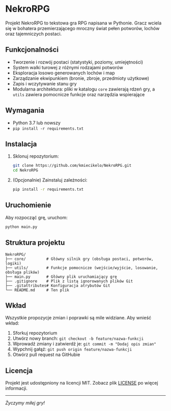 # NekroRPG

Projekt NekroRPG to tekstowa gra RPG napisana w Pythonie. Gracz wciela się w bohatera przemierzającego mroczny świat pełen potworów, lochów oraz tajemniczych postaci.

## Funkcjonalności

* Tworzenie i rozwój postaci (statystyki, poziomy, umiejętności)
* System walki turowej z różnymi rodzajami potworów
* Eksploracja losowo generowanych lochów i map
* Zarządzanie ekwipunkiem (bronie, zbroje, przedmioty użytkowe)
* Zapis i wczytywanie stanu gry
* Modularna architektura: pliki w katalogu `core` zawierają rdzeń gry, a `utils` zawiera pomocnicze funkcje oraz narzędzia wspierające

## Wymagania

* Python 3.7 lub nowszy
* `pip install -r requirements.txt`

## Instalacja

1. Sklonuj repozytorium:

   ```bash
   git clone https://github.com/kmiecikelo/NekroRPG.git
   cd NekroRPG
   ```
2. (Opcjonalnie) Zainstaluj zależności:

   ```bash
   pip install -r requirements.txt
   ```

## Uruchomienie

Aby rozpocząć grę, uruchom:

```bash
python main.py
```

## Struktura projektu

```
NekroRPG/
├── core/         # Główny silnik gry (obsługa postaci, potworów, logiki)
├── utils/        # Funkcje pomocnicze (wejście/wyjście, losowanie, obsługa plików)
├── main.py       # Główny plik uruchamiający grę
├── .gitignore    # Plik z listą ignorowanych plików Git
├── .gitattributes# Konfiguracja atrybutów Git
└── README.md     # Ten plik
```

## Wkład

Wszystkie propozycje zmian i poprawki są mile widziane. Aby wnieść wkład:

1. Sforkuj repozytorium
2. Utwórz nowy branch: `git checkout -b feature/nazwa-funkcji`
3. Wprowadź zmiany i zatwierdź je: `git commit -m "Dodaj opis zmian"`
4. Wypchnij gałąź: `git push origin feature/nazwa-funkcji`
5. Otwórz pull request na GitHubie

## Licencja

Projekt jest udostępniony na licencji MIT. Zobacz plik [LICENSE](LICENSE) po więcej informacji.

---

*Życzymy miłej gry!*
